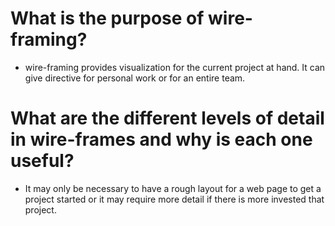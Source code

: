 # What is the purpose of wire-framing?

- wire-framing provides visualization for the current project at hand. It can give directive for personal work or for an entire team.

# What are the different levels of detail in wire-frames and why is each one useful?

- It may only be necessary to have a rough layout for a web page to get a project started or it may require more detail if there is more invested that project.
